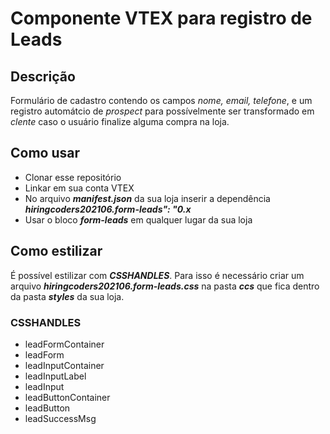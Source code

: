 # Componente VTEX para registro de Leads

## Descrição

Formulário de cadastro contendo os campos *nome, email, telefone*, e um registro automátcio de *prospect* para possívelmente ser transformado em *clente* caso o usuário finalize alguma compra na loja.


## Como usar

* Clonar esse repositório
* Linkar em sua conta VTEX
* No arquivo ***manifest.json*** da sua loja inserir a dependência ***hiringcoders202106.form-leads": "0.x***
* Usar o bloco ***form-leads*** em qualquer lugar da sua loja

## Como estilizar

É possível estilizar com ***CSSHANDLES***. Para isso é necessário criar um arquivo ***hiringcoders202106.form-leads.css*** na pasta ***ccs*** que fica dentro da pasta ***styles*** da sua loja.

### CSSHANDLES

* leadFormContainer
* leadForm
* leadInputContainer
* leadInputLabel
* leadInput
* leadButtonContainer
* leadButton
* leadSuccessMsg